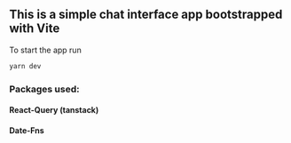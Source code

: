 ## This is a simple chat interface app bootstrapped with Vite

To start the app run

```sh
yarn dev
```

### Packages used:

#### React-Query (tanstack)

#### Date-Fns
